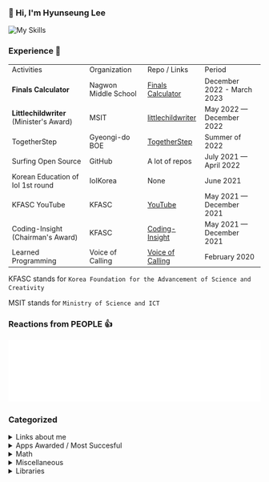 ### 👋 Hi, I'm Hyunseung Lee

![My Skills](https://skillicons.dev/icons?i=ts,js,html,css,vue,python,nuxt,svelte,react)

### Experience 👔
<table>
    <tr>
        <td>Activities</td>
        <td>Organization</td>
        <td>Repo / Links</td>
        <td>Period</td>
    </tr>
    <tr>
        <td><strong>Finals Calculator</strong></td>
        <td>Nagwon Middle School</td>
        <td><a href="https://github.com/HyunseungLee-Travis/FinalsCalcualtor">Finals Calculator</a></td>
        <td>December 2022 - March 2023</td>
    </tr>
    <tr>
        <td><strong>Littlechildwriter</strong> (Minister&#39;s Award)</td>
        <td>MSIT</td>
        <td><a href="https://github.com/HyunseungLee-Travis/littlechildwriter">littlechildwriter</a></td>
        <td>May 2022 — December 2022</td>
    </tr>
    <tr>
        <td>TogetherStep</td>
        <td>Gyeongi-do BOE</td>
        <td><a href="https://github.com/togetherstep">TogetherStep</a></td>
        <td>Summer of 2022</td>
    </tr>
    <tr>
        <td>Surfing Open Source</td>
        <td>GitHub</td>
        <td>A lot of repos</td>
        <td>July 2021 — April 2022</td>
    </tr>
    <tr>
        <td>Korean Education of IoI 1st round</td>
        <td>IoIKorea</td>
        <td>None</td>
        <td>June 2021</td>
    </tr>
    <tr>
        <td>KFASC YouTube</td>
        <td>KFASC</td>
        <td><a href="https://www.youtube.com/@coding-insight2429">YouTube</a></td>
        <td>May 2021 — December 2021</td>
    </tr>
    <tr>
        <td>Coding-Insight (Chairman&#39;s Award)</td>
        <td>KFASC</td>
        <td><a href="https://github.com/HyunseungLee-Travis/Coding-Insight">Coding-Insight</a></td>
        <td>May 2021 — December 2021</td>
    </tr>
    <tr>
        <td>Learned Programming</td>
        <td>Voice of Calling</td>
        <td><a href="https://www.facebook.com/voiceofcalling/">Voice of Calling</a></td>
        <td>February 2020</td>
    </tr>
</table>

KFASC stands for `Korea Foundation for the Advancement of Science and Creativity`

MSIT stands for `Ministry of Science and ICT`

### Reactions from PEOPLE 👍

<img src="./metrics.plugin.reactions.svg" alt="svg reactions" />

### Categorized

<details>
    <summary>Links about me</summary>
    <ul>
        <li><a href="https://www.forbes.com/sites/nextavenue/2021/01/05/eldera-the-new-global-intergenerational-mentoring-program/?sh=75942761f2f8">Forbes</a></li>
        <li><a href="https://www.amazon.com/Beautiful-Theorems-that-Changed-Math/dp/B08L7H65L2">Amazon</a></li>
        <li><a href="https://www.nextavenue.org/eldera-the-new-global-intergenerational-mentoring-program">Next Avenue</a></li>
        <li><a href="https://www.washingtonpost.com/lifestyle/2021/12/03/seniors-loneliness-solutions-technology-virtual-reality/">Washington Post</a></li>
        <li><a href="https://m.facebook.com/story.php?story_fbid=pfbid0HLS4C9WgnG7bVLwGzVhpvSMCrq4gHxozZVnbQW66pY4W6cmzx3jNVm5nzUwLDWNol&id=101096427922750&m_entstream_source=timeline&__tn__=%2As%2As-R">Facebook</a>
        <li><a href="https://m.kmib.co.kr/view.asp?arcid=0015066564">국민일보</a></li>
        <li><a href="https://news.nate.com/view/20201001n13122">네이트 뉴스</a></li>
    </ul>
</details>

<details>
    <summary>Apps Awarded / Most Succesful</summary>
    <ul>
        <li><a href="https://github.com/HyunseungLee-Travis/littlechildwriter">littlechildwriter</a></li>
        <li><a href="https://github.com/HyunseungLee-Travis/FinalsCalculator">Finals Calculator</a></li>
        <li><a href="https://github.com/HyunseungLee-Travis/Coding-Insight">Coding-Insight</a></li>
    </ul>
</details>

<details>
    <summary>Math</summary>
    <ul>
        <li><a href="https://github.com/HyunseungLee-Travis/RootFormula">Root Formula</a></li>
        <li><a href="https://github.com/HyunseungLee-Travis/Ari">Ari</a></li>
    </ul>
</details>

<details>
    <summary>Miscellaneous</summary>
    <ul>
        <li><a href="https://github.com/HyunseungLee-Travis/custom-brave-filter">Custom Brave Filter</a></li>
        <li><a href="https://github.com/HyunseungLee-Travis/my_memes">Memes</a></li>
        <li><a href="https://github.com/HyunseungLee-Travis/Chatbot-Maria">Chatbot Maria</a></li>
        <li><a href="https://github.com/HyunseungLee-Travis/Tori">Tori</a></li>
    </ul>
</details>

<details>
    <summary>Libraries</summary>
    <ul>
        <li><a href="https://github.com/HyunseungLee-Travis/browser-barcodescanner">Browser-BarcodeScanner</a></li>
    </ul>
</details>
